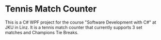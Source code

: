 # Tennis Match Counter

This is a C# WPF project for the course "Software Development with C#" at JKU in Linz. It is a tennis match counter that currently supports 3 set matches and Champions Tie Breaks.
